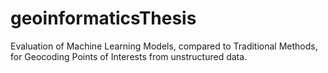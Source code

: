 # geoinformaticsThesis
Evaluation of Machine Learning Models, compared to Traditional Methods, for Geocoding Points of Interests from unstructured data.
